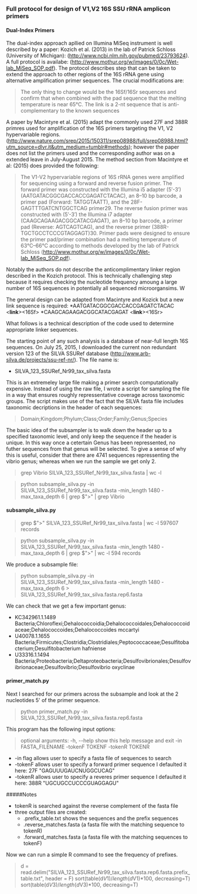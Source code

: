 ### Full protocol for design of V1,V2 16S SSU rRNA amplicon primers

#### Dual-Index Primers
The dual-index approach apllied on Illumina MiSeq instrument is well described by a paper: Kozich et al. (2013) in the lab of Patrick Schloss (University of Michigan): (http://www.ncbi.nlm.nih.gov/pubmed/23793624). A full protocol is availabe: (http://www.mothur.org/w/images/0/0c/Wet-lab_MiSeq_SOP.pdf). The protocol describes step that can be taken to extend the approach to other regions of the 16S rRNA gene using alternative amplification primer sequences. The crucial modifications are:

> The only thing to change would be the 16Sf/16Sr sequences and confirm that when combined with the pad sequence that the melting temperature is near 65°C. The link is a 2-nt sequence that is anti-complementary to the known sequences 

A paper by Macintyre et al. (2015) adapt the commonly used 27F and 388R primres used for amplification of the 16S primers targeting the V1, V2 hypervariable regions. (http://www.nature.com/srep/2015/150311/srep08988/full/srep08988.html?utm_source=dlvr.it&utm_medium=tumblr#methods); however the paper does not list the primers used and the corresponding author was on a extended leave in July-August 2015. The method section from Macintyre et al: (2015) does provided the following:

> The V1-V2 hypervariable regions of 16S rRNA genes were amplified for sequencing using a forward and reverse fusion primer. The forward primer was constructed with the Illumina i5 adapter (5′-3′) (AATGATACGGCGACCACCGAGATCTACAC), an 8–10 bp barcode, a primer pad (Forward: TATGGTAATT), and the 28F-GAGTTTGATCNTGGCTCAG primer29. The reverse fusion primer was constructed with (5′-3′) the Illumina i7 adapter (CAAGCAGAAGACGGCATACGAGAT), an 8–10 bp barcode, a primer pad (Reverse: AGTCAGTCAG), and the reverse primer (388R-TGCTGCCTCCCGTAGGAGT)30. Primer pads were designed to ensure the primer pad/primer combination had a melting temperature of 63°C–66°C according to methods developed by the lab of Patrick Schloss (http://www.mothur.org/w/images/0/0c/Wet-lab_MiSeq_SOP.pdf). 

Notably the authors do not describe the anticomplimentary linker region described in the Kozich protocol. This is technically challenging step because it requires checking the nucleotide frequency amoung a large number of 16S sequences in potentially all sequenced microorgansims. W

The general design can be adapted from Macintyre and Kozick but a new link sequence is required:
*AATGATACGGCGACCACCGAGATCTACAC <i5><pad><**link**><16Sf> 
*CAAGCAGAAGACGGCATACGAGAT <i7><pad><**link**><16Sr> 

What follows is a technical description of the code used to determine appropriate linker sequences. 

The starting point of any such analysis is a database of near-full length 16S sequences. On July 25, 2015, 
I downloaded the current non redundant version 123 of the SILVA SSURef database (http://www.arb-silva.de/projects/ssu-ref-nr/). The file name is:
* SILVA_123_SSURef_Nr99_tax_silva.fasta

This is an extremeley large file making a primer search computationally expensive. Instead of using the raw file, I wrote a script for sampling the file in a way that ensures roughly repressentative coverage across taxonomic groups. The script makes use of the fact that the SILVA fasta file includes taxonomic decriptions in the header of each sequences:
> Domain;Kingdom;Phylum;Class;Order;Family;Genus;Species

The basic idea of the subsampler is to walk down the header up to a specified taxonomic level, and only keep the sequence if the header is unique. In this way once a cetertain Genus has been repressented, no futher sequences from that genus will be selected.  To give a sense of why this is useful, consider that there are 4741 sequences repressenting the vibrio genus; whereas when we run the sample we get only 2. 

> grep Vibrio SILVA_123_SSURef_Nr99_tax_silva.fasta | wc -l 

> python subsample_silva.py -in SILVA_123_SSURef_Nr99_tax_silva.fasta -min_length 1480 -max_taxa_depth 6 | grep $">" | grep Vibrio 

#### subsample_silva.py

> grep $">" SILVA_123_SSURef_Nr99_tax_silva.fasta | wc -l 
597607 records

> python subsample_silva.py -in SILVA_123_SSURef_Nr99_tax_silva.fasta -min_length 1480 -max_taxa_depth 6 | grep $">" | wc -l
594 records

We produce a subsample file:

>python subsample_silva.py -in SILVA_123_SSURef_Nr99_tax_silva.fasta -min_length 1480 -max_taxa_depth 6 > SILVA_123_SSURef_Nr99_tax_silva.fasta.rep6.fasta

We can check that we get a few important genus:

* KC342961.1.1489 Bacteria;Chloroflexi;Dehalococcoidia;Dehalococcoidales;Dehalococcoidaceae;Dehalococcoides;Dehalococcoides mccartyi
* U40078.1.1655 Bacteria;Firmicutes;Clostridia;Clostridiales;Peptococcaceae;Desulfitobacterium;Desulfitobacterium hafniense
* U33316.1.1494 Bacteria;Proteobacteria;Deltaproteobacteria;Desulfovibrionales;Desulfovibrionaceae;Desulfovibrio;Desulfovibrio oxyclinae

#### primer_match.py

Next I searched for our primers across the subsample and look at the 2 nucleotides 5' of the primer sequence.

> python primer_match.py -in SILVA_123_SSURef_Nr99_tax_silva.fasta.rep6.fasta

This program has the following input options:

> optional arguments:
  -h, --help          show this help message and exit
  -in FASTA_FILENAME
  -tokenF TOKENF
  -tokenR TOKENR
 
 * -in flag allows user to specify a fasta file of sequences to search
 * -tokenF allows user to specify a forward primer sequence I defaulted it here: 27F "GAGUUUGAUCNUGGCUCAG"
 * -tokenR allows user to specify a reveres primer sequence I defaulted it here: 388R "UGCUGCCUCCCGUAGGAGU" 
 
#####Notes

* tokenR is searched against the reverse complement of the fasta file 
* three output files are created:
  * .prefix_table.txt shows the sequences and the prefix sequences
  * .reverse_matches.fasta (a fasta file with the matching sequence to tokenR)
  * .forward_matches.fasta (a fasta file with the matching sequences to tokenF)

Now we can run a simple R command to see the frequency of prefixes. 

> d = read.delim("SILVA_123_SSURef_Nr99_tax_silva.fasta.rep6.fasta.prefix_table.txt", header = F)
> sort(table(d$V1)/length(d$V1)*100, decreasing=T)
> sort(table(d$V3)/length(d$V3)*100, decreasing=T)


  












 

















